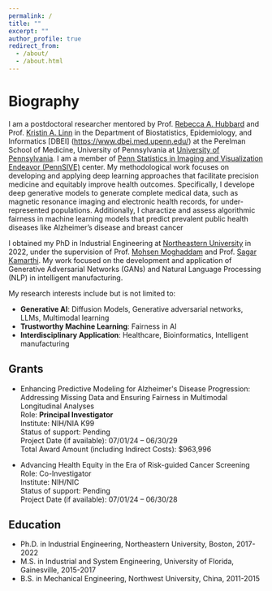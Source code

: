 ```yaml
---
permalink: /
title: ""
excerpt: ""
author_profile: true
redirect_from: 
  - /about/
  - /about.html
---
```


# Biography

I am a postdoctoral researcher mentored by Prof. [Rebecca A. Hubbard](https://www.dbei.med.upenn.edu/bio/rebecca-hubbard-phd) and Prof. [Kristin A. Linn](https://www.dbei.med.upenn.edu/bio/kristin-linn-phd) in the Department of Biostatistics, Epidemiology, and Informatics [DBEI] (https://www.dbei.med.upenn.edu/) at the Perelman School of Medicine, University of Pennsylvania at [University of Pennsylvania](https://www.upenn.edu/). I am a member of [Penn Statistics in Imaging and Visualization Endeavor (PennSIVE)](https://www.dbeicoe.med.upenn.edu/pennsive) center. My methodological work focuses on developing and applying deep learning approaches that facilitate precision medicine and equitably improve health outcomes. Specifically, I  develope deep generative models to generate complete medical data, such as magnetic resonance imaging and electronic health records, for under-represented populations. Additionally, I charactize and assess algorithmic fairness in machine learning models that predict prevalent public health diseases like Alzheimer’s disease and breast cancer

I obtained my PhD in Industrial Engineering at [Northeastern University](https://www.northeastern.edu/) in 2022, under the supervision of Prof. [Mohsen Moghaddam](https://www.sail-nu.com/mohsen-moghaddam) and Prof. [Sagar Kamarthi](https://coe.northeastern.edu/people/kamarthi-sagar/). My work focused on the development and application of Generative Adversarial Networks (GANs) and Natural Language Processing (NLP) in intelligent manufacturing. 

My research interests include but is not limited to:   
* **Generative AI**: Diffusion Models, Generative adversarial networks, LLMs, Multimodal learning
* **Trustworthy Machine Learning**: Fairness in AI
* **Interdisciplinary Application**: Healthcare, Bioinformatics, Intelligent manufacturing


## Grants

* Enhancing Predictive Modeling for Alzheimer's Disease Progression: Addressing Missing Data and Ensuring Fairness in Multimodal Longitudinal Analyses <br>
Role: **Principal Investigator** <br>
Institute: NIH/NIA K99 <br>
Status of support: Pending<br>
Project Date (if available): 07/01/24 – 06/30/29<br>
Total Award Amount (including Indirect Costs): \$963,996<br>

* Advancing Health Equity in the Era of Risk-guided Cancer Screening<br>
Role: Co-Investigator <br>
Institute: NIH/NIC <br>
Status of support: Pending<br>
Project Date (if available): 07/01/24 – 06/30/28<br>


## Education
  * Ph.D. in Industrial Engineering, Northeastern University, Boston, 2017-2022
  * M.S. in Industrial and System Engineering, University of Florida, Gainesville, 2015-2017
  * B.S. in Mechanical Engineering, Northwest University, China, 2011-2015


